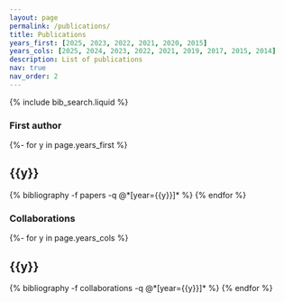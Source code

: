 ```yaml
---
layout: page
permalink: /publications/
title: Publications
years_first: [2025, 2023, 2022, 2021, 2020, 2015]
years_cols: [2025, 2024, 2023, 2022, 2021, 2019, 2017, 2015, 2014]
description: List of publications
nav: true
nav_order: 2
---
```


<!-- _pages/publications.md -->

<!-- Bibsearch Feature -->

{% include bib_search.liquid %}

<div class="publications">

<h3> First author </h3>

{%- for y in page.years_first %}

  <h2 class="year">{{y}}</h2>
  {% bibliography -f papers -q @*[year={{y}}]* %}
{% endfor %}

<h3> Collaborations </h3>

{%- for y in page.years_cols %}

  <h2 class="year">{{y}}</h2>
  {% bibliography -f collaborations -q @*[year={{y}}]* %}
{% endfor %}

</div>
